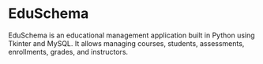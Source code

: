 # EduSchema
EduSchema is an educational management application built in Python using Tkinter and MySQL. It allows managing courses, students, assessments, enrollments, grades, and instructors.
